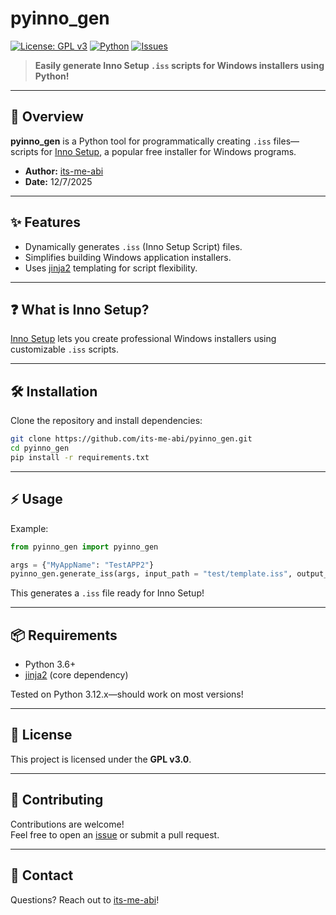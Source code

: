 # pyinno_gen

[![License: GPL v3](https://img.shields.io/badge/License-GPLv3-blue.svg)](https://www.gnu.org/licenses/gpl-3.0)
[![Python](https://img.shields.io/badge/Python-3.6%2B-blue.svg)](https://www.python.org/)
[![Issues](https://img.shields.io/github/issues/its-me-abi/pyinno_gen.svg)](https://github.com/its-me-abi/pyinno_gen/issues)

> **Easily generate Inno Setup `.iss` scripts for Windows installers using Python!**

---

## 🚀 Overview

**pyinno_gen** is a Python tool for programmatically creating `.iss` files—scripts for [Inno Setup](http://www.jrsoftware.org/isinfo.php), a popular free installer for Windows programs.

- **Author:** [its-me-abi](https://github.com/its-me-abi)
- **Date:** 12/7/2025

---

## ✨ Features

- Dynamically generates `.iss` (Inno Setup Script) files.
- Simplifies building Windows application installers.
- Uses [jinja2](https://palletsprojects.com/p/jinja/) templating for script flexibility.

---

## ❓ What is Inno Setup?

[Inno Setup](http://www.jrsoftware.org/isinfo.php) lets you create professional Windows installers using customizable `.iss` scripts.

---

## 🛠️ Installation

Clone the repository and install dependencies:

```bash
git clone https://github.com/its-me-abi/pyinno_gen.git
cd pyinno_gen
pip install -r requirements.txt
```

---

## ⚡ Usage

Example:

```python
from pyinno_gen import pyinno_gen

args = {"MyAppName": "TestAPP2"}
pyinno_gen.generate_iss(args, input_path = "test/template.iss", output_path = "test/out.iss")
```

This generates a `.iss` file ready for Inno Setup!

---

## 📦 Requirements

- Python 3.6+
- [jinja2](https://palletsprojects.com/p/jinja/) (core dependency)

Tested on Python 3.12.x—should work on most versions!

---

## 📄 License

This project is licensed under the **GPL v3.0**.

---

## 🤝 Contributing

Contributions are welcome!  
Feel free to open an [issue](https://github.com/its-me-abi/pyinno_gen/issues) or submit a pull request.

---

## 💬 Contact

Questions? Reach out to [its-me-abi](https://github.com/its-me-abi)!